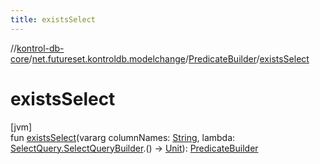 ```yaml
---
title: existsSelect
---
```

//[kontrol-db-core](../../../index.html)/[net.futureset.kontroldb.modelchange](../index.html)/[PredicateBuilder](index.html)/[existsSelect](exists-select.html)



# existsSelect



[jvm]\
fun [existsSelect](exists-select.html)(vararg columnNames: [String](https://kotlinlang.org/api/latest/jvm/stdlib/kotlin/-string/index.html), lambda: [SelectQuery.SelectQueryBuilder](../-select-query/-select-query-builder/index.html).() -&gt; [Unit](https://kotlinlang.org/api/latest/jvm/stdlib/kotlin/-unit/index.html)): [PredicateBuilder](index.html)




